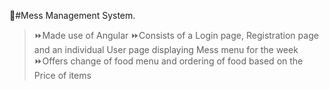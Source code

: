 :pushpin:#Mess Management System.
  >:fast_forward:Made use of Angular
  >:fast_forward:Consists of a Login page, Registration page and an individual User page displaying Mess menu for the week
  >:fast_forward:Offers change of food menu and ordering of food based on the Price of items
